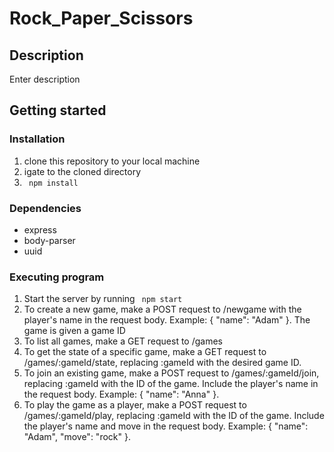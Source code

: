 # Rock_Paper_Scissors
## Description
Enter description

## Getting started

### Installation
1. clone this repository to your local machine
2. igate to the cloned directory
3.  <code> npm install </code> 

### Dependencies
* express
* body-parser
* uuid


### Executing program
1. Start the server by running <code> npm start </code>
2. To create a new game, make a POST request to /newgame with the player's name in the request body. Example: { "name": "Adam" }. The game is given a game ID
3. To list all games, make a GET request to /games
4. To get the state of a specific game, make a GET request to /games/:gameId/state, replacing :gameId with the desired game ID.
5. To join an existing game, make a POST request to /games/:gameId/join, replacing :gameId with the ID of the game. Include the player's name in the request body. Example: { "name": "Anna" }.
6. To play the game as a player, make a POST request to /games/:gameId/play, replacing :gameId with the ID of the game. Include the player's name and move in the request body. Example: { "name": "Adam", "move": "rock" }.

